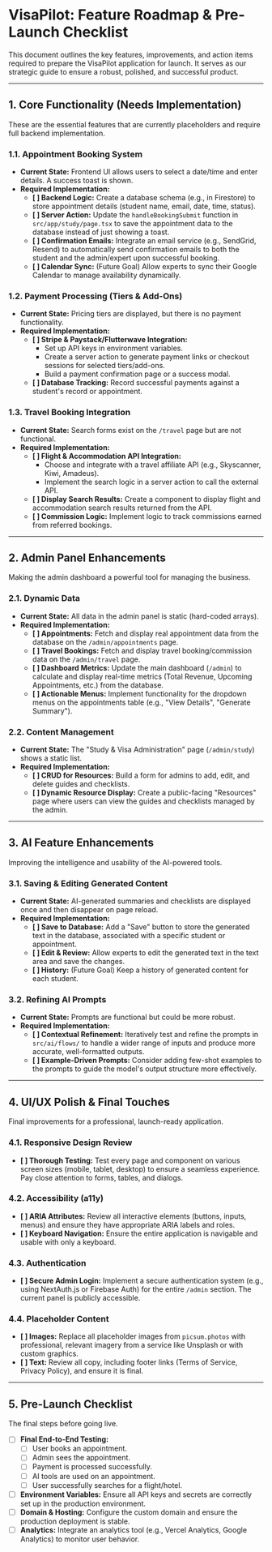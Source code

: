 # VisaPilot: Feature Roadmap & Pre-Launch Checklist

This document outlines the key features, improvements, and action items required to prepare the VisaPilot application for launch. It serves as our strategic guide to ensure a robust, polished, and successful product.

---

## 1. Core Functionality (Needs Implementation)

These are the essential features that are currently placeholders and require full backend implementation.

### 1.1. Appointment Booking System
-   **Current State:** Frontend UI allows users to select a date/time and enter details. A success toast is shown.
-   **Required Implementation:**
    -   **[ ] Backend Logic:** Create a database schema (e.g., in Firestore) to store appointment details (student name, email, date, time, status).
    -   **[ ] Server Action:** Update the `handleBookingSubmit` function in `src/app/study/page.tsx` to save the appointment data to the database instead of just showing a toast.
    -   **[ ] Confirmation Emails:** Integrate an email service (e.g., SendGrid, Resend) to automatically send confirmation emails to both the student and the admin/expert upon successful booking.
    -   **[ ] Calendar Sync:** (Future Goal) Allow experts to sync their Google Calendar to manage availability dynamically.

### 1.2. Payment Processing (Tiers & Add-Ons)
-   **Current State:** Pricing tiers are displayed, but there is no payment functionality.
-   **Required Implementation:**
    -   **[ ] Stripe & Paystack/Flutterwave Integration:**
        -   Set up API keys in environment variables.
        -   Create a server action to generate payment links or checkout sessions for selected tiers/add-ons.
        -   Build a payment confirmation page or a success modal.
    -   **[ ] Database Tracking:** Record successful payments against a student's record or appointment.

### 1.3. Travel Booking Integration
-   **Current State:** Search forms exist on the `/travel` page but are not functional.
-   **Required Implementation:**
    -   **[ ] Flight & Accommodation API Integration:**
        -   Choose and integrate with a travel affiliate API (e.g., Skyscanner, Kiwi, Amadeus).
        -   Implement the search logic in a server action to call the external API.
    -   **[ ] Display Search Results:** Create a component to display flight and accommodation search results returned from the API.
    -   **[ ] Commission Logic:** Implement logic to track commissions earned from referred bookings.

---

## 2. Admin Panel Enhancements

Making the admin dashboard a powerful tool for managing the business.

### 2.1. Dynamic Data
-   **Current State:** All data in the admin panel is static (hard-coded arrays).
-   **Required Implementation:**
    -   **[ ] Appointments:** Fetch and display real appointment data from the database on the `/admin/appointments` page.
    -   **[ ] Travel Bookings:** Fetch and display travel booking/commission data on the `/admin/travel` page.
    -   **[ ] Dashboard Metrics:** Update the main dashboard (`/admin`) to calculate and display real-time metrics (Total Revenue, Upcoming Appointments, etc.) from the database.
    -   **[ ] Actionable Menus:** Implement functionality for the dropdown menus on the appointments table (e.g., "View Details", "Generate Summary").

### 2.2. Content Management
-   **Current State:** The "Study & Visa Administration" page (`/admin/study`) shows a static list.
-   **Required Implementation:**
    -   **[ ] CRUD for Resources:** Build a form for admins to add, edit, and delete guides and checklists.
    -   **[ ] Dynamic Resource Display:** Create a public-facing "Resources" page where users can view the guides and checklists managed by the admin.

---

## 3. AI Feature Enhancements

Improving the intelligence and usability of the AI-powered tools.

### 3.1. Saving & Editing Generated Content
-   **Current State:** AI-generated summaries and checklists are displayed once and then disappear on page reload.
-   **Required Implementation:**
    -   **[ ] Save to Database:** Add a "Save" button to store the generated text in the database, associated with a specific student or appointment.
    -   **[ ] Edit & Review:** Allow experts to edit the generated text in the text area and save the changes.
    -   **[ ] History:** (Future Goal) Keep a history of generated content for each student.

### 3.2. Refining AI Prompts
-   **Current State:** Prompts are functional but could be more robust.
-   **Required Implementation:**
    -   **[ ] Contextual Refinement:** Iteratively test and refine the prompts in `src/ai/flows/` to handle a wider range of inputs and produce more accurate, well-formatted outputs.
    -   **[ ] Example-Driven Prompts:** Consider adding few-shot examples to the prompts to guide the model's output structure more effectively.

---

## 4. UI/UX Polish & Final Touches

Final improvements for a professional, launch-ready application.

### 4.1. Responsive Design Review
-   **[ ] Thorough Testing:** Test every page and component on various screen sizes (mobile, tablet, desktop) to ensure a seamless experience. Pay close attention to forms, tables, and dialogs.

### 4.2. Accessibility (a11y)
-   **[ ] ARIA Attributes:** Review all interactive elements (buttons, inputs, menus) and ensure they have appropriate ARIA labels and roles.
-   **[ ] Keyboard Navigation:** Ensure the entire application is navigable and usable with only a keyboard.

### 4.3. Authentication
-   **[ ] Secure Admin Login:** Implement a secure authentication system (e.g., using NextAuth.js or Firebase Auth) for the entire `/admin` section. The current panel is publicly accessible.

### 4.4. Placeholder Content
-   **[ ] Images:** Replace all placeholder images from `picsum.photos` with professional, relevant imagery from a service like Unsplash or with custom graphics.
-   **[ ] Text:** Review all copy, including footer links (Terms of Service, Privacy Policy), and ensure it is final.

---

## 5. Pre-Launch Checklist

The final steps before going live.

-   [ ] **Final End-to-End Testing:**
    -   [ ] User books an appointment.
    -   [ ] Admin sees the appointment.
    -   [ ] Payment is processed successfully.
    -   [ ] AI tools are used on an appointment.
    -   [ ] User successfully searches for a flight/hotel.
-   [ ] **Environment Variables:** Ensure all API keys and secrets are correctly set up in the production environment.
-   [ ] **Domain & Hosting:** Configure the custom domain and ensure the production deployment is stable.
-   [ ] **Analytics:** Integrate an analytics tool (e.g., Vercel Analytics, Google Analytics) to monitor user behavior.
